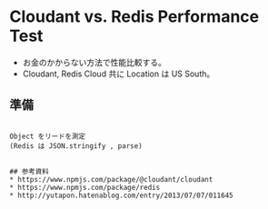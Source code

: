 # Cloudant vs. Redis Performance Test

* お金のかからない方法で性能比較する。
* Cloudant, Redis Cloud 共に Location は US South。

## 準備

```

Object をリードを測定
(Redis は JSON.stringify , parse)


## 参考資料
* https://www.npmjs.com/package/@cloudant/cloudant
* https://www.npmjs.com/package/redis
* http://yutapon.hatenablog.com/entry/2013/07/07/011645

